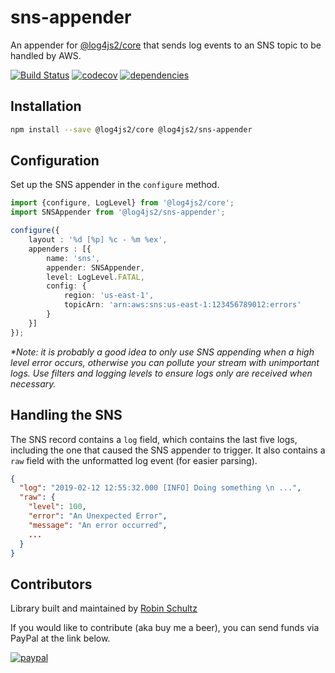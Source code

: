 # sns-appender
An appender for [@log4js2/core](https://github.com/log4js2) that sends log events to an SNS topic to be handled by AWS. 

[![Build Status](https://travis-ci.org/log4js2/sns-appender.svg?branch=master)](https://travis-ci.org/log4js2/sns-appender)
[![codecov](https://codecov.io/gh/log4js2/sns-appender/branch/master/graph/badge.svg)](https://codecov.io/gh/log4js2/sns-appender)
[![dependencies](https://david-dm.org/log4js2/sns-appender.svg)](https://david-dm.org/anigenero/log4js2/sns-appender)

## Installation

```bash
npm install --save @log4js2/core @log4js2/sns-appender
```

## Configuration

Set up the SNS appender in the `configure` method.

```typescript
import {configure, LogLevel} from '@log4js2/core';
import SNSAppender from '@log4js2/sns-appender';

configure({
    layout : '%d [%p] %c - %m %ex',
    appenders : [{
        name: 'sns',
        appender: SNSAppender,
        level: LogLevel.FATAL,
        config: {
            region: 'us-east-1',
            topicArn: 'arn:aws:sns:us-east-1:123456789012:errors'
        }
    }]
});
```

_*Note: it is probably a good idea to only use SNS appending when a high level error occurs, otherwise you can 
pollute your stream with unimportant logs. Use filters and logging levels to ensure logs only are received when necessary._

## Handling the SNS

The SNS record contains a `log` field, which contains the last five logs, including the one that caused the SNS appender to trigger. It also contains a `raw` field with the unformatted log event (for easier parsing).

```json
{
  "log": "2019-02-12 12:55:32.000 [INFO] Doing something \n ...",
  "raw": {
    "level": 100,
    "error": "An Unexpected Error",
    "message": "An error occurred",
    ...
  }
}
```

## Contributors
Library built and maintained by [Robin Schultz](http://anigenero.com)

If you would like to contribute (aka buy me a beer), you can send funds via PayPal at the link below.

[![paypal](https://www.paypalobjects.com/en_US/i/btn/btn_donateCC_LG.gif)](https://www.paypal.com/cgi-bin/webscr?cmd=_s-xclick&hosted_button_id=SLT7SZ2XFNEUQ)
